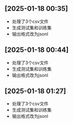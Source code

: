 ## [2025-01-18 00:35]
- 处理了3个csv文件
- 生成测试集和训练集
- 输出格式改为jsonl

## [2025-01-18 00:44]
- 处理了3个csv文件
- 生成测试集和训练集
- 输出格式改为jsonl

## [2025-01-18 01:27]
- 处理了3个csv文件
- 生成测试集和训练集
- 输出格式改为jsonl
